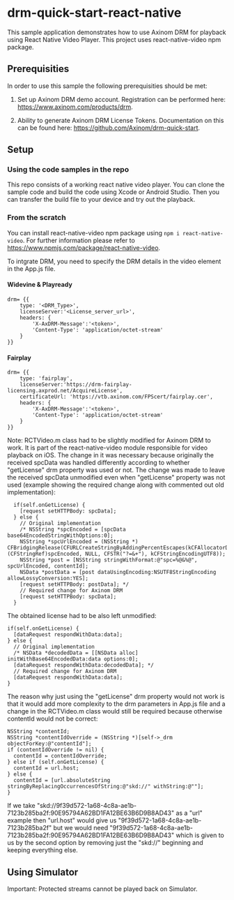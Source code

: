# drm-quick-start-react-native

This sample application demonstrates how to use Axinom DRM for playback using React Native Video Player. This project uses react-native-video npm package.

## Prerequisities

In order to use this sample the following prerequisities should be met:

1. Set up Axinom DRM demo account. Registration can be performed here: https://www.axinom.com/products/drm.

2. Ability to generate Axinom DRM License Tokens. Documentation on this can be found here: https://github.com/Axinom/drm-quick-start.

## Setup

### Using the code samples in the repo

This repo consists of a working react native video player. You can clone the sample code and build the code using Xcode or Android Studio.
Then you can transfer the build file to your device and try out the playback.

### From the scratch

You can install react-native-video npm package using `npm i react-native-video`. For further information please refer to  https://www.npmjs.com/package/react-native-video.

To intgrate DRM, you need to specify the DRM details in the video element in the App.js file.

#### Widevine & Playready
```
drm= {{
    type: '<DRM_Type>',
    licenseServer:'<License_server_url>',
    headers: {
        'X-AxDRM-Message':'<token>',
        'Content-Type': 'application/octet-stream'
    }
}}
```
#### Fairplay
```
drm= {{
    type: 'fairplay',
    licenseServer:'https://drm-fairplay-licensing.axprod.net/AcquireLicense',
    certificateUrl: 'https://vtb.axinom.com/FPScert/fairplay.cer',
    headers: {
        'X-AxDRM-Message':'<token>',
        'Content-Type': 'application/octet-stream'
    }
}}
```

Note:
RCTVideo.m class had to be slightly modified for Axinom DRM to work. It is part of the
react-native-video module responsible for video playback on iOS. The change in it was necessary
because originally the received spcData was handled differently according to whether "getLicense"
drm property was used or not. The change was made to leave the received spcData unmodified even
when "getLicense" property was not used (example showing the required change along with commented
out old implementation):
```
  if(self.onGetLicense) {
    [request setHTTPBody: spcData];
  } else {
    // Original implementation
    /* NSString *spcEncoded = [spcData base64EncodedStringWithOptions:0];
    NSString *spcUrlEncoded = (NSString *) CFBridgingRelease(CFURLCreateStringByAddingPercentEscapes(kCFAllocatorDefault, (CFStringRef)spcEncoded, NULL, CFSTR("?=&+"), kCFStringEncodingUTF8));
    NSString *post = [NSString stringWithFormat:@"spc=%@&%@", spcUrlEncoded, contentId];
    NSData *postData = [post dataUsingEncoding:NSUTF8StringEncoding allowLossyConversion:YES];
    [request setHTTPBody: postData]; */
    // Required change for Axinom DRM
    [request setHTTPBody: spcData];
  }
```

The obtained license had to be also left unmodified:
```
if(self.onGetLicense) {
  [dataRequest respondWithData:data];
} else {
  // Original implementation
  /* NSData *decodedData = [[NSData alloc] initWithBase64EncodedData:data options:0];
  [dataRequest respondWithData:decodedData]; */
  // Required change for Axinom DRM
  [dataRequest respondWithData:data];
}
```

The reason why just using the "getLicense" drm property would not work is that it would add more
complexity to the drm parameters in App.js file and a change in the RCTVideo.m class would still
be required because otherwise contentId would not be correct:
```
NSString *contentId;
NSString *contentIdOverride = (NSString *)[self->_drm objectForKey:@"contentId"];
if (contentIdOverride != nil) {
  contentId = contentIdOverride;
} else if (self.onGetLicense) {
  contentId = url.host;
} else {
  contentId = [url.absoluteString stringByReplacingOccurrencesOfString:@"skd://" withString:@""];
}
```

If we take "skd://9f39d572-1a68-4c8a-ae1b-7123b285ba2f:90E95794A62BD1FA12BE63B6D9B8AD43" as a
"url" example then "url.host" would give us "9f39d572-1a68-4c8a-ae1b-7123b285ba2f" but we would
need "9f39d572-1a68-4c8a-ae1b-7123b285ba2f:90E95794A62BD1FA12BE63B6D9B8AD43" which is given to us
by the second option by removing just the "skd://" beginning and keeping everything else.

##  Using Simulator

Important: Protected streams cannot be played back on Simulator.
